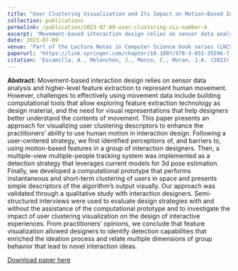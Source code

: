 ```yaml
---
title: "User Clustering Visualization and Its Impact on Motion-Based Interaction Design"
collection: publications
permalink: /publication/2023-07-09-user-clustering-viz-number-4
excerpt: 'Movement-based interaction design relies on sensor data analysis and higher-level feature extraction to represent human movement. However, challenges to effectively using movement data include building computational tools that allow exploring feature extraction technology as design material, and the need for visual representations that help designers better understand the contents of movement. This paper presents an approach for visualizing user clustering descriptors to enhance the practitioners’ ability to use human motion in interaction design. [Read more](https://antonioescamilla.github.io/publication/2023-07-09-user-clustering-viz-number-4)'
date: 2023-07-09
venue: 'Part of the Lecture Notes in Computer Science book series (LNCS,volume 14011)'
paperurl: 'https://link.springer.com/chapter/10.1007/978-3-031-35596-7_4'
citation: 'Escamilla, A., Melenchón, J., Monzo, C., Moran, J.A. (2023). User Clustering Visualization and Its Impact on Motion-Based Interaction Design. In: Kurosu, M., Hashizume, A. (eds) Human-Computer Interaction. HCII 2023. Lecture Notes in Computer Science, vol 14011. Springer, Cham. https://doi.org/10.1007/978-3-031-35596-7_4'
---
```


**Abstract:**
Movement-based interaction design relies on sensor data analysis and higher-level feature extraction to represent human movement. However, challenges to effectively using movement data include building computational tools that allow exploring feature extraction technology as design material, and the need for visual representations that help designers better understand the contents of movement. This paper presents an approach for visualizing user clustering descriptors to enhance the practitioners’ ability to use human motion in interaction design. Following a user-centered strategy, we first identified perceptions of, and barriers to, using motion-based features in a group of interaction designers. Then, a multiple-view multiple-people tracking system was implemented as a detection strategy that leverages current models for 3d pose estimation. Finally, we developed a computational prototype that performs instantaneous and short-term clustering of users in space and presents simple descriptors of the algorithm’s output visually. Our approach was validated through a qualitative study with interaction designers. Semi-structured interviews were used to evaluate design strategies with and without the assistance of the computational prototype and to investigate the impact of user clustering visualization on the design of interactive experiences. From practitioners’ opinions, we conclude that feature visualization allowed designers to identify detection capabilities that enriched the ideation process and relate multiple dimensions of group behavior that lead to novel interaction ideas.

[Download paper here](http://antonioescamilla.github.io/files/E_Cano_etal_2021_TISMIR_sesquialtera-extended.pdf)
